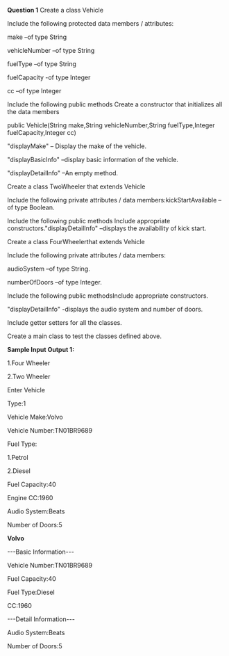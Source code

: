 **Question 1**
Create a class Vehicle 

Include the following protected data members / attributes:

make –of type String

vehicleNumber –of type String

fuelType –of type String

fuelCapacity -of type Integer

cc –of type Integer

Include the following public methods Create a constructor that initializes all the data members 

public Vehicle(String make,String vehicleNumber,String fuelType,Integer fuelCapacity,Integer cc)

"displayMake" – Display the make of the vehicle.

"displayBasicInfo" –display basic information of the vehicle.

"displayDetailInfo" –An empty method.

Create a class TwoWheeler that extends Vehicle 

Include the following private attributes / data members:kickStartAvailable –of type Boolean.

Include the following public methods Include appropriate constructors."displayDetailInfo" –displays the availability of kick start.

Create a class FourWheelerthat extends Vehicle 

Include the following private attributes / data members:

audioSystem –of type String.

numberOfDoors –of type Integer.

Include the following public methodsInclude appropriate constructors.

"displayDetailInfo" -displays the audio system and number of doors.

Include getter setters for all the classes.

Create a main class to test the classes defined above.

**Sample Input Output 1:**

1.Four Wheeler

2.Two Wheeler

Enter Vehicle 

Type:1

Vehicle Make:Volvo

Vehicle Number:TN01BR9689

Fuel Type:

1.Petrol

2.Diesel

Fuel Capacity:40

Engine CC:1960

Audio System:Beats

Number of Doors:5

**Volvo**

---Basic Information---

Vehicle Number:TN01BR9689

Fuel Capacity:40

Fuel Type:Diesel

CC:1960

---Detail Information---

Audio System:Beats

Number of Doors:5
